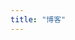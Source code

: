```yaml
---
title: "博客"
---
```


<div style="text-align: center; margin-top: 1em;">
<!-- {{< hextra/hero-badge link="index.xml" >}}
  <span>RSS 订阅</span>
  {{< icon name="rss" attributes="height=14" >}}
{{< /hextra/hero-badge >}} -->
</div>

